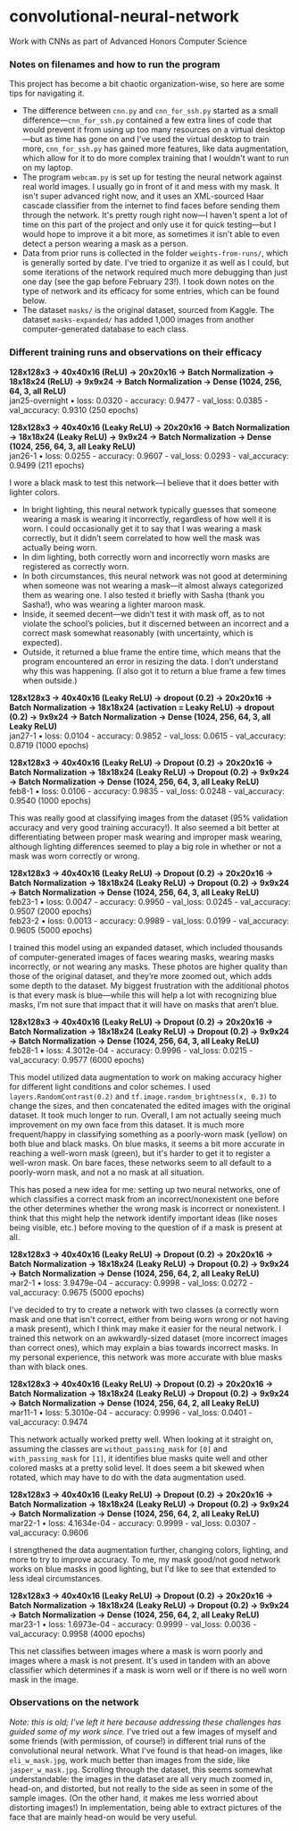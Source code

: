 # convolutional-neural-network
Work with CNNs as part of Advanced Honors Computer Science

### Notes on filenames and how to run the program

This project has become a bit chaotic organization-wise, so here are some tips for navigating it. 
 - The difference between `cnn.py` and `cnn_for_ssh.py` started as a small difference—`cnn_for_ssh.py` contained a few extra lines of code that would prevent it from using up too many resources on a virtual desktop—but as time has gone on and I've used the virtual desktop to train more, `cnn_for_ssh.py` has gained more features, like data augmentation, which allow for it to do more complex training that I wouldn't want to run on my laptop. 
 - The program `webcam.py` is set up for testing the neural network against real world images. I usually go in front of it and mess with my mask. It isn't super advanced right now, and it uses an XML-sourced Haar cascade classifier from the internet to find faces before sending them through the network. It's pretty rough right now—I haven't spent a lot of time on this part of the project and only use it for quick testing—but I would hope to improve it a bit more, as sometimes it isn't able to even detect a person wearing a mask as a person.  
 - Data from prior runs is collected in the folder `weights-from-runs/`, which is generally sorted by date. I've tried to organize it as well as I could, but some iterations of the network required much more debugging than just one day (see the gap before February 23!). I took down notes on the type of network and its efficacy for some entries, which can be found below.
 - The dataset `masks/` is the original dataset, sourced from Kaggle. The dataset `masks-expanded/` has added 1,000 images from another computer-generated database to each class. 

### Different training runs and observations on their efficacy

**128x128x3 → 40x40x16 (ReLU) → 20x20x16 → Batch Normalization → 18x18x24 (ReLU) → 9x9x24 → Batch Normalization → Dense (1024, 256, 64, 3, all ReLU)**
<br>jan25-overnight • loss: 0.0320 - accuracy: 0.9477 - val_loss: 0.0385 - val_accuracy: 0.9310 (250 epochs)

**128x128x3 → 40x40x16 (Leaky ReLU) → 20x20x16 → Batch Normalization → 18x18x24 (Leaky ReLU) → 9x9x24 → Batch Normalization → Dense (1024, 256, 64, 3, all Leaky ReLU)**
<br>jan26-1 • loss: 0.0255 - accuracy: 0.9607 - val_loss: 0.0293 - val_accuracy: 0.9499 (211 epochs)

I wore a black mask to test this network—I believe that it does better with lighter colors.
 - In bright lighting, this neural network typically guesses that someone wearing a mask is wearing it incorrectly, regardless of how well it is worn. I could occasionally get it to say that I was wearing a mask correctly, but it didn’t seem correlated to how well the mask was actually being worn.
 - In dim lighting, both correctly worn and incorrectly worn masks are registered as correctly worn.
 - In both circumstances, this neural network was not good at determining when someone was not wearing a mask—it almost always categorized them as wearing one. 
I also tested it briefly with Sasha (thank you Sasha!), who was wearing a lighter maroon mask. 
 - Inside, it seemed decent—we didn’t test it with mask off, as to not violate the school’s policies, but it discerned between an incorrect and a correct mask somewhat reasonably (with uncertainty, which is expected).
 - Outside, it returned a blue frame the entire time, which means that the program encountered an error in resizing the data. I don’t understand why this was happening. (I also got it to return a blue frame a few times when outside.)

**128x128x3 → 40x40x16 (Leaky ReLU) → dropout (0.2) → 20x20x16 → Batch Normalization → 18x18x24 (activation = Leaky ReLU) → dropout (0.2) → 9x9x24 → Batch Normalization → Dense (1024, 256, 64, 3, all Leaky ReLU)**
<br>jan27-1 • loss: 0.0104 - accuracy: 0.9852 - val_loss: 0.0615 - val_accuracy: 0.8719 (1000 epochs)

**128x128x3 → 40x40x16 (Leaky ReLU) → Dropout (0.2) → 20x20x16 → Batch Normalization → 18x18x24 (Leaky ReLU) → Dropout (0.2) → 9x9x24 → Batch Normalization → Dense (1024, 256, 64, 3, all Leaky ReLU)**
<br>feb8-1 • loss: 0.0106 - accuracy: 0.9835 - val_loss: 0.0248 - val_accuracy: 0.9540 (1000 epochs)

This was really good at classifying images from the dataset (95% validation accuracy and very good training accuracy!). It also seemed a bit better at differentiating between proper mask wearing and improper mask wearing, although lighting differences seemed to play a big role in whether or not a mask was worn correctly or wrong.

**128x128x3 → 40x40x16 (Leaky ReLU) → Dropout (0.2) → 20x20x16 → Batch Normalization → 18x18x24 (Leaky ReLU) → Dropout (0.2) → 9x9x24 → Batch Normalization → Dense (1024, 256, 64, 3, all Leaky ReLU)**
<br>feb23-1 • loss: 0.0047 - accuracy: 0.9950 - val_loss: 0.0245 - val_accuracy: 0.9507 (2000 epochs)
<br>feb23-2 • loss: 0.0013 - accuracy: 0.9989 - val_loss: 0.0199 - val_accuracy: 0.9605 (5000 epochs)

I trained this model using an expanded dataset, which included thousands of computer-generated images of faces wearing masks, wearing masks incorrectly, or not wearing any masks. These photos are higher quality than those of the original dataset, and they’re more zoomed out, which adds some depth to the dataset. My biggest frustration with the additional photos is that every mask is blue—while this will help a lot with recognizing blue masks, I’m not sure that impact that it will have on masks that aren’t blue. 

**128x128x3 → 40x40x16 (Leaky ReLU) → Dropout (0.2) → 20x20x16 → Batch Normalization → 18x18x24 (Leaky ReLU) → Dropout (0.2) → 9x9x24 → Batch Normalization → Dense (1024, 256, 64, 3, all Leaky ReLU)**
<br>feb28-1 • loss: 4.3012e-04 - accuracy: 0.9996 - val_loss: 0.0215 - val_accuracy: 0.9577 (6000 epochs)

This model utilized data augmentation to work on making accuracy higher for different light conditions and color schemes. I used `layers.RandomContrast(0.2)` and `tf.image.random_brightness(x, 0.3)` to change the sizes, and then concatenated the edited images with the original dataset. It took much longer to run. Overall, I am not actually seeing much improvement on my own face from this dataset. It is much more frequent/happy in classifying something as a poorly-worn mask (yellow) on both blue and black masks. On blue masks, it seems a bit more accurate in reaching a well-worn mask (green), but it's harder to get it to register a well-wron mask. On bare faces, these networks seem to all default to a poorly-worn mask, and not a no mask at all situation. 

This has posed a new idea for me: setting up two neural networks, one of which classifies a correct mask from an incorrect/nonexistent one before the other determines whether the wrong mask is incorrect or nonexistent. I think that this might help the network identify important ideas (like noses being visible, etc.) before moving to the question of if a mask is present at all. 

**128x128x3 → 40x40x16 (Leaky ReLU) → Dropout (0.2) → 20x20x16 → Batch Normalization → 18x18x24 (Leaky ReLU) → Dropout (0.2) → 9x9x24 → Batch Normalization → Dense (1024, 256, 64, 2, all Leaky ReLU)**
<br>mar2-1 • loss: 3.9479e-04 - accuracy: 0.9998 - val_loss: 0.0272 - val_accuracy: 0.9675 (5000 epochs)

I've decided to try to create a network with two classes (a correctly worn mask and one that isn't correct, either from being worn wrong or not having a mask present), which I think may make it easier for the neural network. I trained this network on an awkwardly-sized dataset (more incorrect images than correct ones), which may explain a bias towards incorrect masks. In my personal experience, this network was more accurate with blue masks than with black ones. 

**128x128x3 → 40x40x16 (Leaky ReLU) → Dropout (0.2) → 20x20x16 → Batch Normalization → 18x18x24 (Leaky ReLU) → Dropout (0.2) → 9x9x24 → Batch Normalization → Dense (1024, 256, 64, 2, all Leaky ReLU)**
<br>mar11-1 • loss: 5.3010e-04 - accuracy: 0.9996 - val_loss: 0.0401 - val_accuracy: 0.9474

This network actually worked pretty well. When looking at it straight on, assuming the classes are `without_passing_mask` for `[0]` and `with_passing_mask` for `[1]`, it identifies blue masks quite well and other colored masks at a pretty solid level. It does seem a bit skewed when rotated, which may have to do with the data augmentation used. 

**128x128x3 → 40x40x16 (Leaky ReLU) → Dropout (0.2) → 20x20x16 → Batch Normalization → 18x18x24 (Leaky ReLU) → Dropout (0.2) → 9x9x24 → Batch Normalization → Dense (1024, 256, 64, 2, all Leaky ReLU)**
<br>mar22-1 • loss: 4.1634e-04 - accuracy: 0.9999 - val_loss: 0.0307 - val_accuracy: 0.9606

I strengthened the data augmentation further, changing colors, lighting, and more to try to improve accuracy. To me, my mask good/not good network works on blue masks in good lighting, but I'd like to see that extended to less ideal circumstances. 

**128x128x3 → 40x40x16 (Leaky ReLU) → Dropout (0.2) → 20x20x16 → Batch Normalization → 18x18x24 (Leaky ReLU) → Dropout (0.2) → 9x9x24 → Batch Normalization → Dense (1024, 256, 64, 2, all Leaky ReLU)**
<br>mar23-1 • loss: 1.6973e-04 - accuracy: 0.9999 - val_loss: 0.0036 - val_accuracy: 0.9958 (4000 epochs)

This net classifies between images where a mask is worn poorly and images where a mask is not present. It's used in tandem with an above classifier which determines if a mask is worn well or if there is no well worn mask in the image.

### Observations on the network 

*Note: this is old; I've left it here because addressing these challenges has guided some of my work since.* I've tried out a few images of myself and some friends (with permission, of course!) in different trial runs of the convolutional neural network. What I've found is that head-on images, like `eli_w_mask.jpg`, work much better than images from the side, like `jasper_w_mask.jpg`. Scrolling through the dataset, this seems somewhat understandable: the images in the dataset are all very much zoomed in, head-on, and distorted, but not really to the side as seen in some of the sample images. (On the other hand, it makes me less worried about distorting images!) In implementation, being able to extract pictures of the face that are mainly head-on would be very useful.